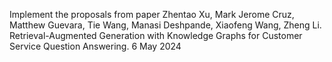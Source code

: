 Implement the proposals from paper Zhentao Xu, Mark Jerome Cruz, Matthew Guevara, Tie Wang, Manasi Deshpande, Xiaofeng Wang, Zheng Li. Retrieval-Augmented Generation with Knowledge Graphs for Customer Service Question Answering. 6 May 2024
